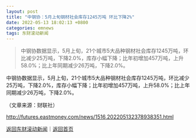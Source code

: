 ```yaml
---
layout: post
title: "中钢协：5月上旬钢材社会库存1245万吨 环比下降2%"
date: 2022-05-13 18:02:13 +0800
categories: emnews
tags: 东财滚动新闻
---
```

> 中钢协数据显示，5月上旬，21个城市5大品种钢材社会库存1245万吨，环比减少25万吨，下降2.0%，库存小幅下降；比年初增加457万吨，上升58.0%；比上年同期减少26万吨，下降2.0%。

<p>中钢协数据显示，5月上旬，21个城市5大品种钢材社会库存1245万吨，环比减少25万吨，下降2.0%，库存小幅下降；比年初增加457万吨，上升58.0%；比上年同期减少26万吨，下降2.0%。</p><p class="em_media">（文章来源：财联社）</p>

<http://futures.eastmoney.com/news/1516,202205132378938351.html>

[返回东财滚动新闻](//finews.withounder.com/emnews/)｜[返回首页](//finews.withounder.com/)